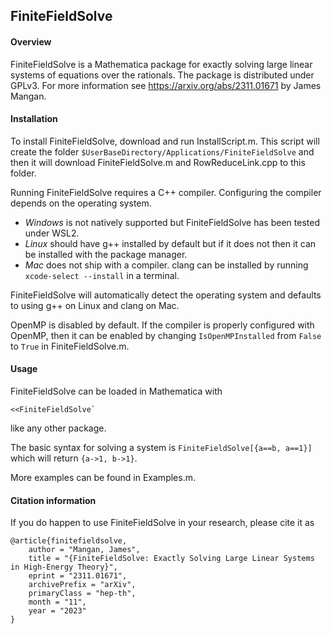 ## FiniteFieldSolve

#### Overview
FiniteFieldSolve is a Mathematica package for exactly solving large linear systems of equations over the rationals.  The package is distributed under GPLv3.  For more information see <https://arxiv.org/abs/2311.01671> by James Mangan.

#### Installation
To install FiniteFieldSolve, download and run InstallScript.m.  This script will create the folder `$UserBaseDirectory/Applications/FiniteFieldSolve` and then it will download FiniteFieldSolve.m and RowReduceLink.cpp to this folder.

Running FiniteFieldSolve requires a C++ compiler.  Configuring the compiler depends on the operating system.
- *Windows* is not natively supported but FiniteFieldSolve has been tested under WSL2.
- *Linux* should have g++ installed by default but if it does not then it can be installed with the package manager.
- *Mac* does not ship with a compiler.  clang can be installed by running `xcode-select --install` in a terminal.

FiniteFieldSolve will automatically detect the operating system and defaults to using g++ on Linux and clang on Mac.

OpenMP is disabled by default.  If the compiler is properly configured with OpenMP, then it can be enabled by changing `IsOpenMPInstalled` from `False` to `True` in FiniteFieldSolve.m.

#### Usage

FiniteFieldSolve can be loaded in Mathematica with
```
<<FiniteFieldSolve`
```
like any other package.

The basic syntax for solving a system is `FiniteFieldSolve[{a==b, a==1}]` which will return `{a->1, b->1}`.

More examples can be found in Examples.m.

#### Citation information

If you do happen to use FiniteFieldSolve in your research, please cite it as
```
@article{finitefieldsolve,
    author = "Mangan, James",
    title = "{FiniteFieldSolve: Exactly Solving Large Linear Systems in High-Energy Theory}",
    eprint = "2311.01671",
    archivePrefix = "arXiv",
    primaryClass = "hep-th",
    month = "11",
    year = "2023"
}
```
